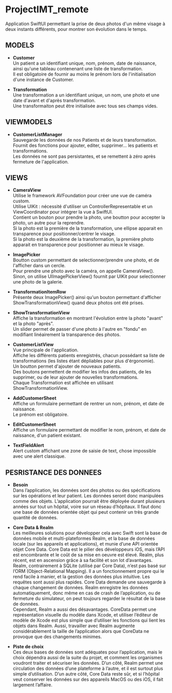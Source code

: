 # ProjectIMT_remote

Application SwiftUI permettant la prise de deux photos d'un même visage à deux instants différents, pour montrer son évolution dans le temps.

## MODELS

* **Customer**  
Un patient a un identifiant unique, nom, prénom, date de naissance, ainsi qu'une tableau contenenant une liste de transformation.  
Il est obligatoire de fournir au moins le prénom lors de l'initialisation d'une instance de Customer.  
            
* **Transformation**     
Une transformation a un identifiant unique, un nom, une photo et une date d'avant et d'après transformation.  
Une transformaiton peut être initialisée avec tous ses champs vides.  



## VIEWMODELS 

* **CustomerListManager**  
Sauvegarde les données de nos Patients et de leurs transformation.  
Fournit des fonctions pour ajouter, editer, supprimer... les patients et transformations.  
Les données ne sont pas persistantes, et se remettent à zéro après fermeture de l'application.  



## VIEWS

* **CameraView**  
Utilise le framework AVFoundation pour créer une vue de caméra custom.  
Utilise UIKit : nécessité d'utiliser un ControllerRepresentable et un ViewCoordinator pour intégrer la vue à SwiftUI.  
Contient un bouton pour prendre la photo, une boutton pour accepter la photo, un autre pour la reprendre.  
Si la photo est la première de la transformation, une ellipse apparait en transparence pour positionner/centrer le visage.  
Si la photo est la deuxième de la transformation, la première photo apparait en transparence pour positionner au mieux le visage.  

* **ImagePicker**  
Boutton custom permettant de selectionner/prendre une photo, et de l'afficher dans un cercle.  
Pour prendre une photo avec la caméra, on appelle CameraView().  
Sinon, on utilise UIImagePickerView() fournit par UIKit pour selectionner une photo de la galerie.  

* **TransformationItemRow**   
Présente deux ImagePicker() ainsi qu'un bouton permettant d'afficher ShowTransformationView() quand deux photos ont été prises.  

* **ShowTransformationView**  
Affiche la transformation en montrant l'évolution entre la photo "avant" et la photo "après".  
Un slider permet de passer d'une photo à l'autre en "fondu" en modifiant linéairement la transparence des photos.  

* **CustomerListView**  
Vue principale de l'application.  
Affiche les différents patients enregistrés, chacun possédant sa liste de transformations (les listes étant dépliables pour plus d'érgonomie).  
Un boutton permet d'ajouter de nouveaux patients.  
Des boutons permettent de modifier les infos des patients, de les supprimer, ou de leur ajouter de nouvelles transformations.  
Chaque Transformation est affichée en utilisant ShowTransformationView.  

* **AddCustomerSheet**  
Affiche un formulaire permettant de rentrer un nom, prénom, et date de naissance.  
Le prénom est obligatoire.  

* **EditCustomerSheet**  
Affiche un formulaire permettant de modifier le nom, prénom, et date de naissance, d'un patient existant.  

* **TextFieldAlert**  
Alert custom affichant une zone de saisie de text, chose impossible avec une alert classique.

## PESRISTANCE DES DONNEES 

* **Besoin**  
Dans l’application, les données sont des photos ou des spécifications sur les opérations et leur patient. Les données seront donc manipulées comme des objets. L’application pourrait être déployée durant plusieurs années sur tout un hôpital, voire sur un réseau d’hôpitaux. Il faut donc une base de données orientée objet qui peut contenir un très grande quantité de données.  

* **Core Data & Realm**  
Les meilleures solutions pour développer cela avec Swift sont la base de données mobile et multi-plateformes Realm, et la base de données locale (sur les appareils et applications), et munie d’une API orientée objet Core Data. Core Data est le pilier des développeurs iOS, mais l’API est encombrante et le coût de sa mise en oeuvre est élevé. Realm, plus récent, est en ascension grâce à sa facilité et son lot d’avantages.  
Realm, contrairement à SQLite (utilisé par Core Data), n’est pas basé sur l’ORM (Object-Relational Mapping). Il a un fonctionnement propre qui le rend facile à manier, et la gestion des données plus intuitive. Les requêtes sont aussi plus rapides. Core Data demande une sauvegarde à chaque changement de données. Realm enregistre les données automatiquement, donc même en cas de crash de l’application, ou de fermeture du simulateur, on peut toujours regarder le résultat de la base de données.  
Cependant, Realm a aussi des désavantages. CoreData permet une représentation visuelle du modèle dans Xcode, et utiliser l’éditeur de modèle de Xcode est plus simple que d’utiliser les fonctions qui lient les objets dans Realm. Aussi, travailler avec Realm augmente considérablement la taille de l’application alors que CoreData ne provoque que des changements minimes. 

* **Piste de choix**  
Ces deux bases de données sont adéquates pour l’application, mais le choix dépendra aussi de la suite du projet, et comment les organismes voudront traiter et sécuriser les données. D’un côté, Realm permet une circulation des données d’une plateforme à l’autre, et il est surtout plus simple d’utilisation. D’un autre côté, Core Data reste sûr, et si l’hôpital veut conserver les données sur des appareils MacOS ou des iOS, il fait largement l’affaire.  
